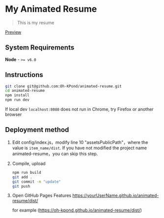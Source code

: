 # My Animated Resume

> This is my resume

[Preview](https://oh-kpond.github.io/animated-resume/dist/)



## System Requirements
**Node**  -  `>= v6.0`

## Instructions

``` bash
git clone git@github.com:Oh-KPond/animated-resume.git
cd animated-resume
npm install
npm run dev
```

If local dev ```localhost:8080``` does not run in Chrome, try Firefox or another browser

## Deployment method


1. Edit config/index.js，modify line 10 "assetsPublicPath"，where the value is `item_name/dist`. If you have not modified the project name animated-resume，you can skip this step.

2. Compile, upload
    ``` bash
    npm run build
    git add .
    git commit -m "update"
    git push
    ```

3. Open GitHub Pages Features
    https://yourUserName.github.io/animated-resume/dist/

    for example (https://oh-kpond.github.io/animated-resume/dist/)
